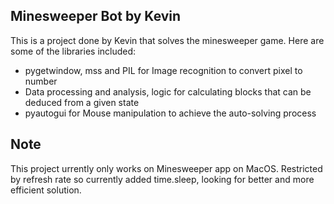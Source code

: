 ## Minesweeper Bot by Kevin

This is a project done by Kevin that solves the minesweeper game. Here are some of the libraries included:

* pygetwindow, mss and PIL for Image recognition to convert pixel to number
* Data processing and analysis, logic for calculating blocks that can be deduced from a given state
* pyautogui for Mouse manipulation to achieve the auto-solving process

## Note
This project urrently only works on Minesweeper app on MacOS. Restricted by refresh rate so currently added time.sleep, looking for better and more efficient solution.
